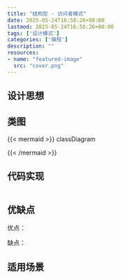 ```yaml
---
title: "结构型 - 访问者模式"
date: 2025-05-24T16:58:26+08:00
lastmod: 2025-05-24T16:58:26+08:00
tags: ['设计模式']
categories: ['编程']
description: ""
resources:
- name: "featured-image"
  src: "cover.png"
---
```

<!--more-->
## 设计思想


## 类图
{{< mermaid >}}
classDiagram
  
{{< /mermaid >}}

## 代码实现
```java

```

## 优缺点
优点：


缺点：


## 适用场景
